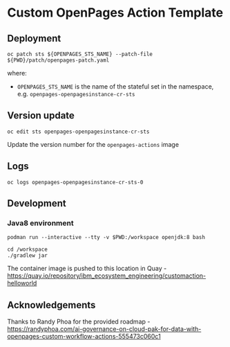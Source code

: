 # Custom OpenPages Action Template

## Deployment

```shell
oc patch sts ${OPENPAGES_STS_NAME} --patch-file ${PWD}/patch/openpages-patch.yaml
```

where:
- `OPENPAGES_STS_NAME` is the name of the stateful set in the namespace, e.g. `openpages-openpagesinstance-cr-sts`

## Version update

```shell
oc edit sts openpages-openpagesinstance-cr-sts
```

Update the version number for the `openpages-actions` image

## Logs

```shell
oc logs openpages-openpagesinstance-cr-sts-0
```

## Development

### Java8 environment

```shell
podman run --interactive --tty -v $PWD:/workspace openjdk:8 bash
```

```shell
cd /workspace
./gradlew jar
```

The container image is pushed to this location in Quay - https://quay.io/repository/ibm_ecosystem_engineering/customaction-helloworld

## Acknowledgements

Thanks to Randy Phoa for the provided roadmap - https://randyphoa.com/ai-governance-on-cloud-pak-for-data-with-openpages-custom-workflow-actions-555473c060c1